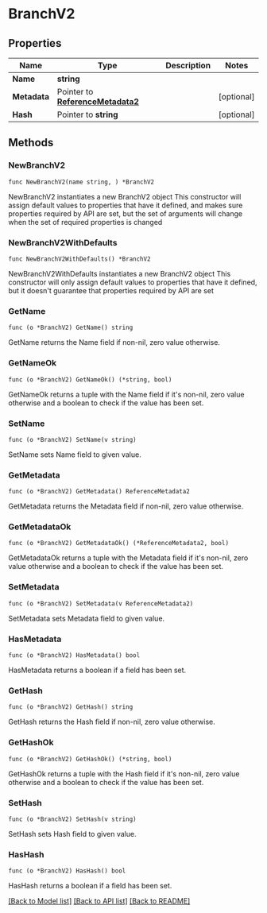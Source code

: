 # BranchV2

## Properties

Name | Type | Description | Notes
------------ | ------------- | ------------- | -------------
**Name** | **string** |  | 
**Metadata** | Pointer to [**ReferenceMetadata2**](ReferenceMetadata2.md) |  | [optional] 
**Hash** | Pointer to **string** |  | [optional] 

## Methods

### NewBranchV2

`func NewBranchV2(name string, ) *BranchV2`

NewBranchV2 instantiates a new BranchV2 object
This constructor will assign default values to properties that have it defined,
and makes sure properties required by API are set, but the set of arguments
will change when the set of required properties is changed

### NewBranchV2WithDefaults

`func NewBranchV2WithDefaults() *BranchV2`

NewBranchV2WithDefaults instantiates a new BranchV2 object
This constructor will only assign default values to properties that have it defined,
but it doesn't guarantee that properties required by API are set

### GetName

`func (o *BranchV2) GetName() string`

GetName returns the Name field if non-nil, zero value otherwise.

### GetNameOk

`func (o *BranchV2) GetNameOk() (*string, bool)`

GetNameOk returns a tuple with the Name field if it's non-nil, zero value otherwise
and a boolean to check if the value has been set.

### SetName

`func (o *BranchV2) SetName(v string)`

SetName sets Name field to given value.


### GetMetadata

`func (o *BranchV2) GetMetadata() ReferenceMetadata2`

GetMetadata returns the Metadata field if non-nil, zero value otherwise.

### GetMetadataOk

`func (o *BranchV2) GetMetadataOk() (*ReferenceMetadata2, bool)`

GetMetadataOk returns a tuple with the Metadata field if it's non-nil, zero value otherwise
and a boolean to check if the value has been set.

### SetMetadata

`func (o *BranchV2) SetMetadata(v ReferenceMetadata2)`

SetMetadata sets Metadata field to given value.

### HasMetadata

`func (o *BranchV2) HasMetadata() bool`

HasMetadata returns a boolean if a field has been set.

### GetHash

`func (o *BranchV2) GetHash() string`

GetHash returns the Hash field if non-nil, zero value otherwise.

### GetHashOk

`func (o *BranchV2) GetHashOk() (*string, bool)`

GetHashOk returns a tuple with the Hash field if it's non-nil, zero value otherwise
and a boolean to check if the value has been set.

### SetHash

`func (o *BranchV2) SetHash(v string)`

SetHash sets Hash field to given value.

### HasHash

`func (o *BranchV2) HasHash() bool`

HasHash returns a boolean if a field has been set.


[[Back to Model list]](../README.md#documentation-for-models) [[Back to API list]](../README.md#documentation-for-api-endpoints) [[Back to README]](../README.md)


